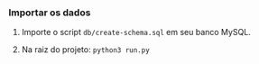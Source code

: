 ### Importar os dados

1. Importe o script `db/create-schema.sql` em seu banco MySQL.

1. Na raiz do projeto: `python3 run.py`
